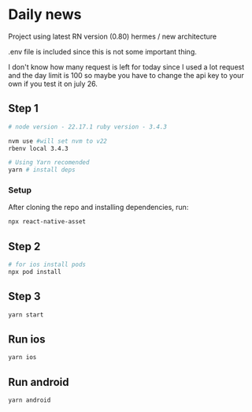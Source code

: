# Daily news

Project using latest RN version (0.80) hermes / new architecture

.env file is included since this is not some important thing. 

I don't know how many request is left for today since I used a lot request and the day limit is 100 so maybe you have to change the api key to your own if you test it on july 26. 



## Step 1


```sh
# node version - 22.17.1 ruby version - 3.4.3

nvm use #will set nvm to v22 
rbenv local 3.4.3
```
```sh
# Using Yarn recomended
yarn # install deps
```

### Setup

After cloning the repo and installing dependencies, run:

```sh
npx react-native-asset
```

## Step 2
```sh
# for ios install pods
npx pod install
```

## Step 3
```sh
yarn start
```

## Run ios
```sh
yarn ios
```

## Run android
```sh
yarn android
```

